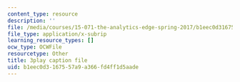 ```yaml
---
content_type: resource
description: ''
file: /media/courses/15-071-the-analytics-edge-spring-2017/b1eec0d3167557a9a366fd4ff1d5aade_JAmiDL8pBhg.vtt
file_type: application/x-subrip
learning_resource_types: []
ocw_type: OCWFile
resourcetype: Other
title: 3play caption file
uid: b1eec0d3-1675-57a9-a366-fd4ff1d5aade
---
```

